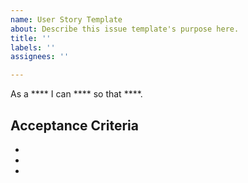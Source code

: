 ```yaml
---
name: User Story Template
about: Describe this issue template's purpose here.
title: ''
labels: ''
assignees: ''

---
```


As a **** I can **** so that ****.

## Acceptance Criteria

- 
- 
-
